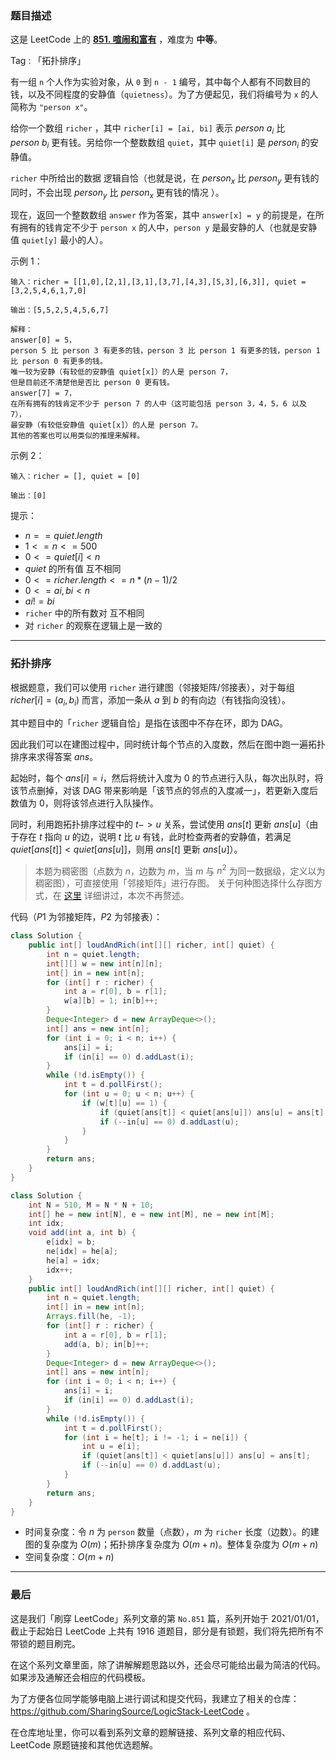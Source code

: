 ### 题目描述

这是 LeetCode 上的 **[851. 喧闹和富有](https://leetcode-cn.com/problems/loud-and-rich/solution/gong-shui-san-xie-tuo-bu-pai-xu-yun-yong-ylih/)** ，难度为 **中等**。

Tag : 「拓扑排序」



有一组 `n` 个人作为实验对象，从 `0` 到 `n - 1` 编号，其中每个人都有不同数目的钱，以及不同程度的安静值（`quietness`）。为了方便起见，我们将编号为 `x` 的人简称为 `"person x"`。

给你一个数组 `richer` ，其中 `richer[i] = [ai, bi]` 表示 $person$ $a_i$ 比 $person$ $b_i$ 更有钱。另给你一个整数数组 `quiet`，其中 `quiet[i]` 是 $person_i$ 的安静值。

`richer` 中所给出的数据 逻辑自恰（也就是说，在 $person_x$ 比 $person_y$ 更有钱的同时，不会出现 $person_y$ 比 $person_x$ 更有钱的情况 ）。

现在，返回一个整数数组 `answer` 作为答案，其中 `answer[x] = y` 的前提是，在所有拥有的钱肯定不少于 `person x` 的人中，`person y` 是最安静的人（也就是安静值 `quiet[y]` 最小的人）。

示例 1：
```
输入：richer = [[1,0],[2,1],[3,1],[3,7],[4,3],[5,3],[6,3]], quiet = [3,2,5,4,6,1,7,0]

输出：[5,5,2,5,4,5,6,7]

解释： 
answer[0] = 5，
person 5 比 person 3 有更多的钱，person 3 比 person 1 有更多的钱，person 1 比 person 0 有更多的钱。
唯一较为安静（有较低的安静值 quiet[x]）的人是 person 7，
但是目前还不清楚他是否比 person 0 更有钱。
answer[7] = 7，
在所有拥有的钱肯定不少于 person 7 的人中（这可能包括 person 3，4，5，6 以及 7），
最安静（有较低安静值 quiet[x]）的人是 person 7。
其他的答案也可以用类似的推理来解释。
```
示例 2：
```
输入：richer = [], quiet = [0]

输出：[0]
```

提示：
* $n == quiet.length$
* $1 <= n <= 500$
* $0 <= quiet[i] < n$
* $quiet$ 的所有值 互不相同
* $0 <= richer.length <= n * (n - 1) / 2$
* $0 <= ai, bi < n$
* $ai != bi$
* `richer` 中的所有数对 互不相同
* 对 `richer` 的观察在逻辑上是一致的

---

### 拓扑排序

根据题意，我们可以使用 `richer` 进行建图（邻接矩阵/邻接表），对于每组 $richer[i] = (a_i, b_i)$ 而言，添加一条从 $a$ 到 $b$ 的有向边（有钱指向没钱）。

其中题目中的「`richer` 逻辑自恰」是指在该图中不存在环，即为 DAG。

因此我们可以在建图过程中，同时统计每个节点的入度数，然后在图中跑一遍拓扑排序来求得答案 $ans$。

起始时，每个 $ans[i] = i$，然后将统计入度为 $0$ 的节点进行入队，每次出队时，将该节点删掉，对该 DAG 带来影响是「该节点的邻点的入度减一」，若更新入度后数值为 $0$，则将该邻点进行入队操作。

同时，利用跑拓扑排序过程中的 $t -> u$ 关系，尝试使用 $ans[t]$ 更新 $ans[u]$（由于存在 $t$ 指向 $u$ 的边，说明 $t$ 比 $u$ 有钱，此时检查两者的安静值，若满足 $quiet[ans[t]] < quiet[ans[u]]$，则用 $ans[t]$ 更新 $ans[u]$）。

> 本题为稠密图（点数为 $n$，边数为 $m$，当 $m$ 与 $n^2$ 为同一数据级，定义以为稠密图），可直接使用「邻接矩阵」进行存图。
关于何种图选择什么存图方式，在 [这里](https://mp.weixin.qq.com/s?__biz=MzU4NDE3MTEyMA==&mid=2247488007&idx=1&sn=9d0dcfdf475168d26a5a4bd6fcd3505d&chksm=fd9cb918caeb300e1c8844583db5c5318a89e60d8d552747ff8c2256910d32acd9013c93058f&token=126965152&lang=zh_CN#rd) 详细讲过，本次不再赘述。

代码（$P1$ 为邻接矩阵，$P2$ 为邻接表）：
```Java
class Solution {
    public int[] loudAndRich(int[][] richer, int[] quiet) {
        int n = quiet.length;
        int[][] w = new int[n][n];
        int[] in = new int[n];
        for (int[] r : richer) {
            int a = r[0], b = r[1];
            w[a][b] = 1; in[b]++;
        }
        Deque<Integer> d = new ArrayDeque<>();
        int[] ans = new int[n];
        for (int i = 0; i < n; i++) {
            ans[i] = i;
            if (in[i] == 0) d.addLast(i);
        }
        while (!d.isEmpty()) {
            int t = d.pollFirst();
            for (int u = 0; u < n; u++) {
                if (w[t][u] == 1) {
                    if (quiet[ans[t]] < quiet[ans[u]]) ans[u] = ans[t];
                    if (--in[u] == 0) d.addLast(u);
                }
            }
        }
        return ans;
    }
}
```


```Java
class Solution {
    int N = 510, M = N * N + 10;
    int[] he = new int[N], e = new int[M], ne = new int[M];
    int idx;
    void add(int a, int b) {
        e[idx] = b;
        ne[idx] = he[a];
        he[a] = idx;
        idx++;
    }
    public int[] loudAndRich(int[][] richer, int[] quiet) {
        int n = quiet.length;
        int[] in = new int[n];
        Arrays.fill(he, -1);
        for (int[] r : richer) {
            int a = r[0], b = r[1];
            add(a, b); in[b]++;
        }
        Deque<Integer> d = new ArrayDeque<>();
        int[] ans = new int[n];
        for (int i = 0; i < n; i++) {
            ans[i] = i;
            if (in[i] == 0) d.addLast(i);
        }
        while (!d.isEmpty()) {
            int t = d.pollFirst();
            for (int i = he[t]; i != -1; i = ne[i]) {
                int u = e[i];
                if (quiet[ans[t]] < quiet[ans[u]]) ans[u] = ans[t];
                if (--in[u] == 0) d.addLast(u);
            }
        }
        return ans;
    }
}
```
* 时间复杂度：令 $n$ 为 `person` 数量（点数），$m$ 为 `richer` 长度（边数）。的建图的复杂度为 $O(m)$；拓扑排序复杂度为 $O(m + n)$。整体复杂度为 $O(m + n)$
* 空间复杂度：$O(m + n)$

---

### 最后

这是我们「刷穿 LeetCode」系列文章的第 `No.851` 篇，系列开始于 2021/01/01，截止于起始日 LeetCode 上共有 1916 道题目，部分是有锁题，我们将先把所有不带锁的题目刷完。

在这个系列文章里面，除了讲解解题思路以外，还会尽可能给出最为简洁的代码。如果涉及通解还会相应的代码模板。

为了方便各位同学能够电脑上进行调试和提交代码，我建立了相关的仓库：https://github.com/SharingSource/LogicStack-LeetCode 。

在仓库地址里，你可以看到系列文章的题解链接、系列文章的相应代码、LeetCode 原题链接和其他优选题解。


